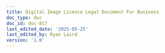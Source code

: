 ```yaml
---
title: Digital Image Licence Legal Document For Business
doc_type: doc
doc_id: doc-817
last_edited_date: '2025-05-25'
last_edited_by: Ryan Laird
version: '1.0'
---
```



